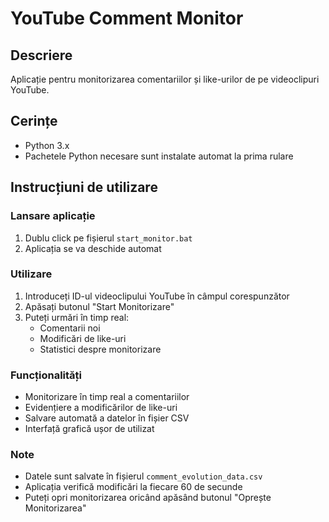 # YouTube Comment Monitor

## Descriere
Aplicație pentru monitorizarea comentariilor și like-urilor de pe videoclipuri YouTube.

## Cerințe
- Python 3.x
- Pachetele Python necesare sunt instalate automat la prima rulare

## Instrucțiuni de utilizare

### Lansare aplicație
1. Dublu click pe fișierul `start_monitor.bat`
2. Aplicația se va deschide automat

### Utilizare
1. Introduceți ID-ul videoclipului YouTube în câmpul corespunzător
2. Apăsați butonul "Start Monitorizare"
3. Puteți urmări în timp real:
   - Comentarii noi
   - Modificări de like-uri
   - Statistici despre monitorizare

### Funcționalități
- Monitorizare în timp real a comentariilor
- Evidențiere a modificărilor de like-uri
- Salvare automată a datelor în fișier CSV
- Interfață grafică ușor de utilizat

### Note
- Datele sunt salvate în fișierul `comment_evolution_data.csv`
- Aplicația verifică modificări la fiecare 60 de secunde
- Puteți opri monitorizarea oricând apăsând butonul "Oprește Monitorizarea" 